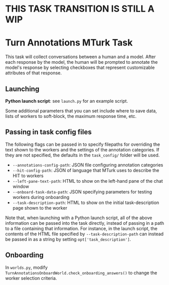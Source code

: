# THIS TASK TRANSITION IS STILL A WIP

# Turn Annotations MTurk Task

This task will collect conversations between a human and a model. After each response by the model, the human will be prompted to annotate the model's response by selecting  checkboxes that represent customizable attributes of that response.

## Launching

**Python launch script**: see `launch.py` for an example script.

Some additional parameters that you can set include where to save data, lists of workers to soft-block, the maximum response time, etc.

## Passing in task config files

The following flags can be passed in to specify filepaths for overriding the text shown to the workers and the settings of the annotation categories. If they are not specified, the defaults in the `task_config/` folder will be used.
- `--annotations-config-path`: JSON file configuring annotation categories
- `--hit-config-path`: JSON of language that MTurk uses to describe the HIT to workers
- `--left-pane-text-path`: HTML to show on the left-hand pane of the chat window
- `--onboard-task-data-path`: JSON specifying parameters for testing workers during onboarding
- `--task-description-path`: HTML to show on the initial task-description page shown to the worker

Note that, when launching with a Python launch script, all of the above information can be passed into the task directly, instead of passing in a path to a file containing that information. For instance, in the launch script, the contents of the HTML file specified by `--task-description-path` can instead be passed in as a string by setting `opt['task_description']`.

## Onboarding

In `worlds.py`, modify `TurnAnnotationsOnboardWorld.check_onboarding_answers()` to change the worker selection criteria.

